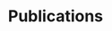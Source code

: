 ---
title: "Publications"
description: "Here you'd find some published work of mine. Coming soon."
hideBackToTop: false
hidePagination: true
---